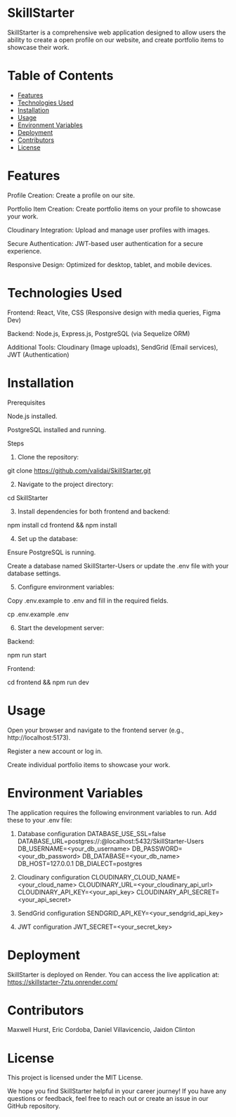 # SkillStarter

SkillStarter is a comprehensive web application designed to allow users the ability to create a open profile on our website, and create portfolio items to showcase their work.

# Table of Contents

- [Features](#features)
- [Technologies Used](#technologies-used)
- [Installation](#installation)
- [Usage](#usage)
- [Environment Variables](#environment-variables)
- [Deployment](#deployment)
- [Contributors](#contributors)
- [License](#license)

# Features

Profile Creation: Create a profile on our site.

Portfolio Item Creation: Create portfolio items on your profile to showcase your work.

Cloudinary Integration: Upload and manage user profiles with images.

Secure Authentication: JWT-based user authentication for a secure experience.

Responsive Design: Optimized for desktop, tablet, and mobile devices.

# Technologies Used

Frontend: React, Vite, CSS (Responsive design with media queries, Figma Dev)

Backend: Node.js, Express.js, PostgreSQL (via Sequelize ORM)

Additional Tools: Cloudinary (Image uploads), SendGrid (Email services), JWT (Authentication)

# Installation

Prerequisites

Node.js installed.

PostgreSQL installed and running.

Steps

1. Clone the repository:

git clone https://github.com/validai/SkillStarter.git

2. Navigate to the project directory:

cd SkillStarter

3. Install dependencies for both frontend and backend:

npm install
cd frontend && npm install

4. Set up the database:

Ensure PostgreSQL is running.

Create a database named SkillStarter-Users or update the .env file with your database settings.

5. Configure environment variables:

Copy .env.example to .env and fill in the required fields.

cp .env.example .env

6. Start the development server:

Backend:

npm run start

Frontend:

cd frontend && npm run dev

# Usage

Open your browser and navigate to the frontend server (e.g., http://localhost:5173).

Register a new account or log in.

Create individual portfolio items to showcase your work.

# Environment Variables

The application requires the following environment variables to run. Add these to your .env file:

1. Database configuration
DATABASE_USE_SSL=false
DATABASE_URL=postgres://<username>:<password>@localhost:5432/SkillStarter-Users
DB_USERNAME=<your_db_username>
DB_PASSWORD=<your_db_password>
DB_DATABASE=<your_db_name>
DB_HOST=127.0.0.1
DB_DIALECT=postgres

2. Cloudinary configuration
CLOUDINARY_CLOUD_NAME=<your_cloud_name>
CLOUDINARY_URL=<your_cloudinary_api_url>
CLOUDINARY_API_KEY=<your_api_key>
CLOUDINARY_API_SECRET=<your_api_secret>

3. SendGrid configuration
SENDGRID_API_KEY=<your_sendgrid_api_key>

4. JWT configuration
JWT_SECRET=<your_secret_key>

# Deployment

SkillStarter is deployed on Render. You can access the live application at:
https://skillstarter-7ztu.onrender.com/

# Contributors

Maxwell Hurst, Eric Cordoba, Daniel Villavicencio, Jaidon Clinton

# License

This project is licensed under the MIT License.

We hope you find SkillStarter helpful in your career journey! If you have any questions or feedback, feel free to reach out or create an issue in our GitHub repository.
